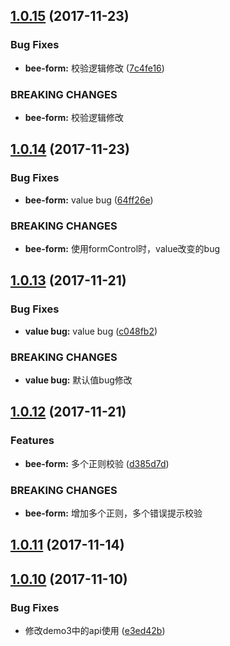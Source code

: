 <a name="1.0.15"></a>
## [1.0.15](https://github.com/tinper-bee/bee-form/compare/1.0.14...1.0.15) (2017-11-23)


### Bug Fixes

* **bee-form:** 校验逻辑修改 ([7c4fe16](https://github.com/tinper-bee/bee-form/commit/7c4fe16))


### BREAKING CHANGES

* **bee-form:** 校验逻辑修改



<a name="1.0.14"></a>
## [1.0.14](https://github.com/tinper-bee/bee-form/compare/1.0.13...1.0.14) (2017-11-23)


### Bug Fixes

* **bee-form:** value bug ([64ff26e](https://github.com/tinper-bee/bee-form/commit/64ff26e))


### BREAKING CHANGES

* **bee-form:** 使用formControl时，value改变的bug



<a name="1.0.13"></a>
## [1.0.13](https://github.com/tinper-bee/bee-form/compare/1.0.12...1.0.13) (2017-11-21)


### Bug Fixes

* **value bug:** value bug ([c048fb2](https://github.com/tinper-bee/bee-form/commit/c048fb2))


### BREAKING CHANGES

* **value bug:** 默认值bug修改



<a name="1.0.12"></a>
## [1.0.12](https://github.com/tinper-bee/bee-form/compare/1.0.11...1.0.12) (2017-11-21)


### Features

* **bee-form:** 多个正则校验 ([d385d7d](https://github.com/tinper-bee/bee-form/commit/d385d7d))


### BREAKING CHANGES

* **bee-form:** 增加多个正则，多个错误提示校验



<a name="1.0.11"></a>
## [1.0.11](https://github.com/tinper-bee/bee-form/compare/1.0.10...1.0.11) (2017-11-14)



<a name="1.0.10"></a>
## [1.0.10](https://github.com/tinper-bee/bee-form/compare/e3ed42b...1.0.10) (2017-11-10)


### Bug Fixes

* 修改demo3中的api使用 ([e3ed42b](https://github.com/tinper-bee/bee-form/commit/e3ed42b))



